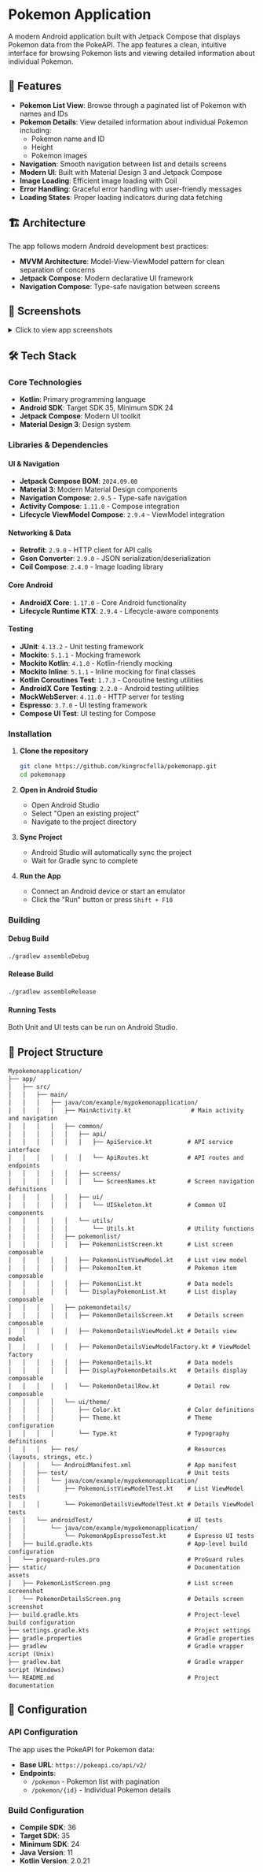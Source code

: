 # Pokemon Application

A modern Android application built with Jetpack Compose that displays Pokemon data from the PokeAPI. The app features a clean, intuitive interface for browsing Pokemon lists and viewing detailed information about individual Pokemon.

## 🚀 Features

- **Pokemon List View**: Browse through a paginated list of Pokemon with names and IDs
- **Pokemon Details**: View detailed information about individual Pokemon including:
  - Pokemon name and ID
  - Height
  - Pokemon images
- **Navigation**: Smooth navigation between list and details screens
- **Modern UI**: Built with Material Design 3 and Jetpack Compose
- **Image Loading**: Efficient image loading with Coil
- **Error Handling**: Graceful error handling with user-friendly messages
- **Loading States**: Proper loading indicators during data fetching

## 🏗️ Architecture

The app follows modern Android development best practices:

- **MVVM Architecture**: Model-View-ViewModel pattern for clean separation of concerns
- **Jetpack Compose**: Modern declarative UI framework
- **Navigation Compose**: Type-safe navigation between screens

## 📱 Screenshots

<details>
<summary>Click to view app screenshots</summary>

![Pokemon List Screen](static/PokemonListScreen.png)
*Pokemon List Screen - Browse through Pokemon with names and IDs*

![Pokemon Details Screen](static/PokemonDetailsScreen.png)
*Pokemon Details Screen - View detailed Pokemon information*

The app consists of two main screens:

1. **Pokemon List Screen**: Displays a grid of Pokemon cards with names and IDs
2. **Pokemon Details Screen**: Shows comprehensive Pokemon information in a beautiful card layout

</details>

## 🛠️ Tech Stack

### Core Technologies
- **Kotlin**: Primary programming language
- **Android SDK**: Target SDK 35, Minimum SDK 24
- **Jetpack Compose**: Modern UI toolkit
- **Material Design 3**: Design system

### Libraries & Dependencies

#### UI & Navigation
- **Jetpack Compose BOM**: `2024.09.00`
- **Material 3**: Modern Material Design components
- **Navigation Compose**: `2.9.5` - Type-safe navigation
- **Activity Compose**: `1.11.0` - Compose integration
- **Lifecycle ViewModel Compose**: `2.9.4` - ViewModel integration

#### Networking & Data
- **Retrofit**: `2.9.0` - HTTP client for API calls
- **Gson Converter**: `2.9.0` - JSON serialization/deserialization
- **Coil Compose**: `2.4.0` - Image loading library

#### Core Android
- **AndroidX Core**: `1.17.0` - Core Android functionality
- **Lifecycle Runtime KTX**: `2.9.4` - Lifecycle-aware components

#### Testing
- **JUnit**: `4.13.2` - Unit testing framework
- **Mockito**: `5.1.1` - Mocking framework
- **Mockito Kotlin**: `4.1.0` - Kotlin-friendly mocking
- **Mockito Inline**: `5.1.1` - Inline mocking for final classes
- **Kotlin Coroutines Test**: `1.7.3` - Coroutine testing utilities
- **AndroidX Core Testing**: `2.2.0` - Android testing utilities
- **MockWebServer**: `4.11.0` - HTTP server for testing
- **Espresso**: `3.7.0` - UI testing framework
- **Compose UI Test**: UI testing for Compose


### Installation

1. **Clone the repository**
   ```bash
   git clone https://github.com/kingrocfella/pokemonapp.git
   cd pokemonapp
   ```

2. **Open in Android Studio**
   - Open Android Studio
   - Select "Open an existing project"
   - Navigate to the project directory

3. **Sync Project**
   - Android Studio will automatically sync the project
   - Wait for Gradle sync to complete

4. **Run the App**
   - Connect an Android device or start an emulator
   - Click the "Run" button or press `Shift + F10`

### Building

#### Debug Build
```bash
./gradlew assembleDebug
```

#### Release Build
```bash
./gradlew assembleRelease
```

#### Running Tests
Both Unit and UI tests can be run on Android Studio.

## 📁 Project Structure

```
Mypokemonapplication/
├── app/
│   ├── src/
│   │   ├── main/
│   │   │   ├── java/com/example/mypokemonapplication/
│   │   │   │   ├── MainActivity.kt                 # Main activity and navigation
│   │   │   │   ├── common/
│   │   │   │   │   ├── api/
│   │   │   │   │   │   ├── ApiService.kt          # API service interface
│   │   │   │   │   │   └── ApiRoutes.kt           # API routes and endpoints
│   │   │   │   │   ├── screens/
│   │   │   │   │   │   └── ScreenNames.kt         # Screen navigation definitions
│   │   │   │   │   ├── ui/
│   │   │   │   │   │   └── UISkeleton.kt          # Common UI components
│   │   │   │   │   └── utils/
│   │   │   │   │       └── Utils.kt               # Utility functions
│   │   │   │   ├── pokemonlist/
│   │   │   │   │   ├── PokemonListScreen.kt       # List screen composable
│   │   │   │   │   ├── PokemonListViewModel.kt    # List view model
│   │   │   │   │   ├── PokemonItem.kt             # Pokemon item composable
│   │   │   │   │   ├── PokemonList.kt             # Data models
│   │   │   │   │   └── DisplayPokemonList.kt      # List display composable
│   │   │   │   ├── pokemondetails/
│   │   │   │   │   ├── PokemonDetailsScreen.kt    # Details screen composable
│   │   │   │   │   ├── PokemonDetailsViewModel.kt # Details view model
│   │   │   │   │   ├── PokemonDetailsViewModelFactory.kt # ViewModel factory
│   │   │   │   │   ├── PokemonDetails.kt          # Data models
│   │   │   │   │   ├── DisplayPokemonDetails.kt   # Details display composable
│   │   │   │   │   └── PokemonDetailRow.kt        # Detail row composable
│   │   │   │   └── ui/theme/
│   │   │   │       ├── Color.kt                   # Color definitions
│   │   │   │       ├── Theme.kt                   # Theme configuration
│   │   │   │       └── Type.kt                    # Typography definitions
│   │   │   ├── res/                               # Resources (layouts, strings, etc.)
│   │   │   └── AndroidManifest.xml                # App manifest
│   │   ├── test/                                  # Unit tests
│   │   │   └── java/com/example/mypokemonapplication/
│   │   │       ├── PokemonListViewModelTest.kt    # List ViewModel tests
│   │   │       └── PokemonDetailsViewModelTest.kt # Details ViewModel tests
│   │   └── androidTest/                           # UI tests
│   │       └── java/com/example/mypokemonapplication/
│   │           └── PokemonAppEspressoTest.kt      # Espresso UI tests
│   ├── build.gradle.kts                           # App-level build configuration
│   └── proguard-rules.pro                         # ProGuard rules
├── static/                                        # Documentation assets
│   ├── PokemonListScreen.png                      # List screen screenshot
│   └── PokemonDetailsScreen.png                   # Details screen screenshot
├── build.gradle.kts                               # Project-level build configuration
├── settings.gradle.kts                            # Project settings
├── gradle.properties                              # Gradle properties
├── gradlew                                        # Gradle wrapper script (Unix)
├── gradlew.bat                                    # Gradle wrapper script (Windows)
└── README.md                                      # Project documentation
```

## 🔧 Configuration

### API Configuration
The app uses the PokeAPI for Pokemon data:
- **Base URL**: `https://pokeapi.co/api/v2/`
- **Endpoints**: 
  - `/pokemon` - Pokemon list with pagination
  - `/pokemon/{id}` - Individual Pokemon details

### Build Configuration
- **Compile SDK**: 36
- **Target SDK**: 35
- **Minimum SDK**: 24
- **Java Version**: 11
- **Kotlin Version**: 2.0.21


